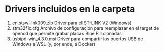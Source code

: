
# Drivers incluidos en la carpeta
1. en.stsw-link009.zip
     Driver para el ST-LINK V2 (Windows)
2. stm32f1x.cfg
     Archivo de configuración para reemplazar en el target de opencd que permite grabar placas Blue Pill clonadas
3. usbipd-win_4.3.0.msi
    Driver para compartir los puertos USB de Windows a WSL (y, por ende, a Docker)     
